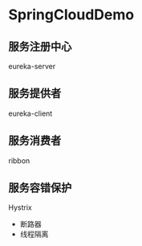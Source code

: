 # SpringCloudDemo

## 服务注册中心
eureka-server

## 服务提供者
eureka-client

## 服务消费者
ribbon

## 服务容错保护
Hystrix

- 断路器
- 线程隔离